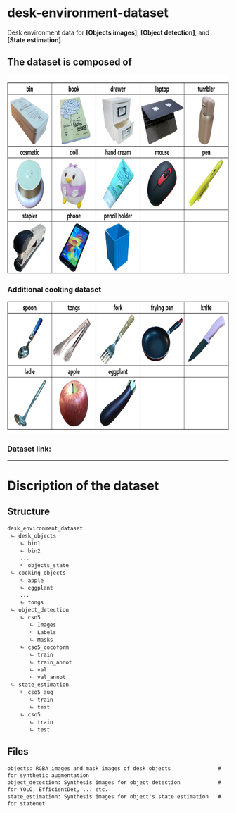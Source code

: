 # desk-environment-dataset
Desk environment data for __[Objects images]__, __[Object detection]__, and __[State estimation]__

## The dataset is composed of 
<img src="https://github.com/moonjongsul/desk-environment-dataset/blob/main/desk_objects.png" width="800" height="450">

### Additional cooking dataset
<img src="https://github.com/moonjongsul/desk-environment-dataset/blob/main/cooking_objects.png" width="800" height="300">

### Dataset link: 

* * *
# Discription of the dataset
## Structure
```
desk_environment_dataset
 ㄴ desk_objects
    ㄴ bin1
    ㄴ bin2
    ...
    ㄴ objects_state
 ㄴ cooking_objects
    ㄴ apple
    ㄴ eggplant
    ...
    ㄴ tongs
 ㄴ object_detection
    ㄴ cso5
       ㄴ Images
       ㄴ Labels
       ㄴ Masks
    ㄴ cso5_cocoform
       ㄴ train
       ㄴ train_annot
       ㄴ val
       ㄴ val_annot
 ㄴ state_estimation
    ㄴ cso5_aug     
       ㄴ train
       ㄴ test
    ㄴ cso5
       ㄴ train
       ㄴ test
```

## Files
```
objects: RGBA images and mask images of desk objects               # for synthetic augmentation
object_detection: Synthesis images for object detection            # for YOLO, EfficientDet, ... etc. 
state_estimation: Synthesis images for object's state estimation   # for statenet
```
